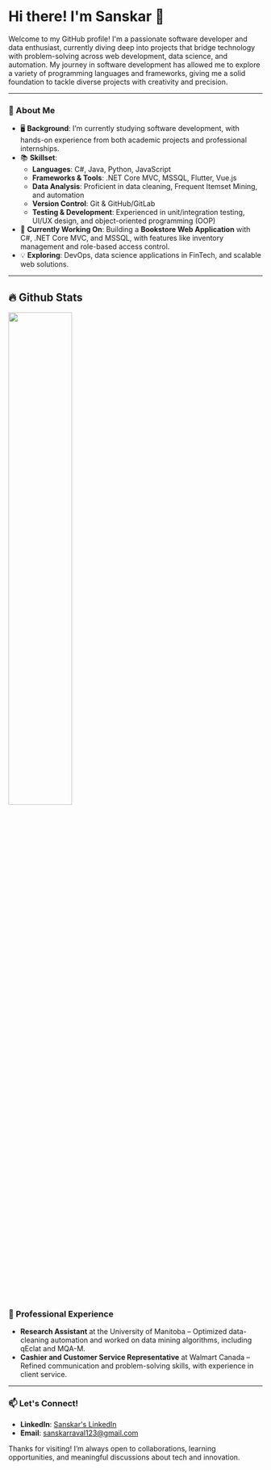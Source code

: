 <!---
sanksarraval/sanksarraval is a ✨ special ✨ repository because its `README.md` (this file) appears on your GitHub profile.
You can click the Preview link to take a look at your changes.

<h1> Sanskar Raval</h1>
<br />          

**Digital Craftsman (Developer / Programmer)**

<p align="left"> 
  <a href="https://github.com/sanksarraval?tab=repositories&sort=stargazers#gh-light-mode-only">
    <img alt="total stars" title="Total stars on GitHub" src="https://custom-icon-badges.demolab.com/github/stars/sanksarraval?color=3ea97d&style=for-the-badge&labelColor=40b682&logo=star#gh-light-mode-only"/></a>
  
  <a href="https://github.com/sanksarraval?tab=repositories&sort=stargazers#gh-dark-mode-only">
    <img alt="total stars" title="Total stars on GitHub" src="https://custom-icon-badges.demolab.com/github/stars/sanksarraval?color=655489&style=for-the-badge&labelColor=c691e9&logo=star#gh-dark-mode-only"/></a>
  
  <a href="https://github.com/sanksarraval?tab=followers#gh-light-mode-only">
    <img alt="followers" title="Follow me on Github" src="https://custom-icon-badges.demolab.com/github/followers/sanksarraval?color=2c4954&labelColor=2c3e50&style=for-the-badge&logo=person-add&label=Follow&logoColor=white#gh-light-mode-only"/></a>
    
  <a href="https://github.com/sanksarraval?tab=followers#gh-dark-mode-only">
    <img alt="followers" title="Follow me on Github" src="https://custom-icon-badges.demolab.com/github/followers/sanksarraval?color=dacc84&labelColor=f9e692&style=for-the-badge&logo=person-add&label=Follow&logoColor=white#gh-dark-mode-only"/></a>
</p>



                    

<h2>Languages and Tools</h2> 

<br />

                    

<p><a href="https://github.com/sanksarraval#gh-dark-mode-only" target="_blank"><img align="center" src="https://github-readme-stats.vercel.app/api/top-langs/?username=sanksarraval&langs_count=6&show_icon=true&layout=compact&theme=nightowl#gh-dark-mode-only" alt="sanksarraval" /></a>
  <a href="https://github.com/sanksarraval#gh-light-mode-only" target="_blank"><img align="center" src="https://github-readme-stats.vercel.app/api/top-langs/?username=sanksarraval&langs_count=6&show_icon=true&layout=compact&theme=vue#gh-light-mode-only" alt="sanksarraval" /></a>
</p>
<br />

<!---
<p>&nbsp;<a href="https://github.com/sanksarraval#gh-dark-mode-only" target="_blank"><img align="center" src="https://github-readme-stats.vercel.app/api?username=sanksarraval&count_private=true&show_icons=true&theme=nightowl#gh-dark-mode-only" alt="sanksarraval" /></a>
<a href="https://github.com/sanksarraval#gh-light-mode-only" target="_blank"><img align="center" src="https://github-readme-stats.vercel.app/api?username=sanksarraval&count_private=true&show_icons=true&theme=vue#gh-light-mode-only" alt="sanksarraval" /></a>
</p> 
<br>
<br />

<p><a href="https://github.com/sanksarraval#gh-dark-mode-only" target="_blank"><img align="center" src="https://streak-stats.demolab.com?user=sanksarraval&theme=nightowl#gh-dark-mode-only" alt="sanksarraval"/></a>
<a href="https://github.com/sanksarraval#gh-light-mode-only" target="_blank"><img align="center" src="https://streak-stats.demolab.com?user=sanksarraval&theme=vue#gh-light-mode-only" alt="sanksarraval"/></a></p>
<br/>
<br />
--->
<!---
<p><a href="https://github.com/sanksarraval#gh-dark-mode-only" target="_blank"><img align="center" src="https://github-readme-activity-graph.cyclic.app/graph?username=sanksarraval&theme=nightowl#gh-dark-mode-only" alt="sanksarraval" /></a>
<a href="https://github.com/sanksarraval#gh-light-mode-only" target="_blank"><img align="center" src="https://github-readme-activity-graph.cyclic.app/graph?username=sanksarraval&theme=vue#gh-light-mode-only" alt="sanksarraval" /></a></p>
<br/>

<h2>Connect With Me</h2> 
<p align="left">
<a href="https://www.linkedin.com/in/sanskar-raval/" target="_blank"><img align="left" alt="linkedin" width="30px" style="padding-right: 10px;" src="https://cdn.jsdelivr.net/gh/devicons/devicon/icons/linkedin/linkedin-original.svg" /></a>
</p>
--->
# Hi there! I'm Sanskar 👋

Welcome to my GitHub profile! I'm a passionate software developer and data enthusiast, currently diving deep into projects that bridge technology with problem-solving across web development, data science, and automation. My journey in software development has allowed me to explore a variety of programming languages and frameworks, giving me a solid foundation to tackle diverse projects with creativity and precision.

---

### 🚀 About Me

- 🖥️ **Background**: I’m currently studying software development, with hands-on experience from both academic projects and professional internships.
- 📚 **Skillset**:
  - **Languages**: C#, Java, Python, JavaScript
  - **Frameworks & Tools**: .NET Core MVC, MSSQL, Flutter, Vue.js
  - **Data Analysis**: Proficient in data cleaning, Frequent Itemset Mining, and automation
  - **Version Control**: Git & GitHub/GitLab
  - **Testing & Development**: Experienced in unit/integration testing, UI/UX design, and object-oriented programming (OOP)
- 🌱 **Currently Working On**: Building a **Bookstore Web Application** with C#, .NET Core MVC, and MSSQL, with features like inventory management and role-based access control.
- 💡 **Exploring**: DevOps, data science applications in FinTech, and scalable web solutions.
  
---

## 🔥 Github Stats

  <!--<a href="https://github.com/Giingu"><img width="50%" src="https://github-readme-stats.vercel.app/api?username=sanksarraval&theme=radical&title_color=ff3068?"></a>-->
  <a href="https://github.com/sanksarraval"><img width="50%" src="http://github-readme-streak-stats.herokuapp.com/?user=sanksarraval&theme=radical&date_format=M%20j%5B%2C%20Y%5D&ring=ff3068&fire=ff3068&sideNums=ff3068"></a>


### 💼 Professional Experience

- **Research Assistant** at the University of Manitoba – Optimized data-cleaning automation and worked on data mining algorithms, including qEclat and MQA-M.
- **Cashier and Customer Service Representative** at Walmart Canada – Refined communication and problem-solving skills, with experience in client service.

---

### 📫 Let's Connect!

- **LinkedIn**: [Sanskar's LinkedIn](https://www.linkedin.com/in/sanskar-raval/)
- **Email**: [sanskarraval123@gmail.com](mailto:ravals1@myumanitoba.ca)

Thanks for visiting! I’m always open to collaborations, learning opportunities, and meaningful discussions about tech and innovation.






                    


